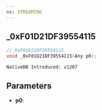 ```yaml
---
ns: STREAMING
---
```

## _0xF01D21DF39554115

```c
// 0xF01D21DF39554115
void _0xF01D21DF39554115(Any p0);
```

```
NativeDB Introduced: v1207
```

## Parameters
* **p0**:
